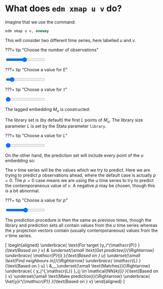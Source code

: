 # What does `edm xmap u v` do?

<script src="../assets/manifold.js" defer></script>
<script src="../assets/xmap.js" defer></script>

Imagine that we use the command:

``` stata
edm xmap u v, oneway
```

This will consider two different time series, here labelled $u$ and $v$.

???+ tip "Choose the number of observations"
    <div class="slider-container"><input type="range" min="1" max="20" value="10" class="slider" id="numObs"></div>

???+ tip "Choose a value for $E$"
    <div class="slider-container"><input type="range" min="1" max="10" value="2" class="slider" id="E"></div>

???+ tip "Choose a value for $\tau$"
    <div class="slider-container"><input type="range" min="1" max="5" value="1" class="slider" id="tau"></div>

The lagged embedding $M_u$ is constructed:

<span class="dynamic-equation" data-equation="\[ u = ${u_time_series} \Rightarrow M_u = ${M_u} \]" />

The library set is (by default) the first $L$ points of $M_u$.
The library size parameter $L$ is set by the Stata parameter `library`.

???+ tip "Choose a value for $L$"
    <div class="slider-container"><input type="range" min="3" max="10" value="3" class="slider" id="library"></div>

<!-- Technically, max of this slider should be size(M_u, 1) -->

<span class="dynamic-equation" data-equation="\[ \mathscr{L} = ${L} \]" />

On the other hand, the prediction set will include every point of the $u$ embedding so:

<span class="dynamic-equation" data-equation="\[ \mathscr{P} = M_u = ${P} \]" />

The $v$ time series will be the values which we try to predict.
Here we are trying to predict $p$ observations ahead, where the default case is actually $p = 0$.
The $p = 0$ case means we are using the $u$ time series to try to predict the contemporaneous value of $v$.
A negative $p$ may be chosen, though this is a bit abnormal.

???+ tip "Choose a value for $p$"
    <div class="slider-container"><input type="range" min="-5" max="5" value="0" class="slider" id="p"></div>

<span class="dynamic-equation" data-equation="\[ \mathscr{L} = ${L} \quad \underset{\small \text{Matches}}{\Rightarrow}  y^{\,\mathscr{L}} = ${y_L} \]" />

<span class="dynamic-equation" data-equation="\[ \mathscr{P} = ${P} \quad \underset{\small \text{Matches}}{\Rightarrow}  y^{\,\mathscr{P}} = ${y_P} \]" />

The prediction procedure is then the same as previous times, though the library and prediction sets all contain values from the $u$ time series whereas the $y$ projection vectors contain (usually contemporaneous) values from the $v$ time series.

\[
    \begin{aligned}
        \underbrace{ \text{For target }y_i^{\mathscr{P}} }_{\text{Based on } v}
        & \underset{\small \text{Get predictee}}{\Rightarrow}
        \underbrace{ \mathscr{P}_{i} }_{\text{Based on } u}
        \underset{\small \text{Find neighbours in}}{\Rightarrow}
        \underbrace{ \mathscr{L} }_{\text{Based on } u} \\
        &\,\,\,\,\underset{\small \text{Matches}}{\Rightarrow}
        \underbrace{ \{ y_j^{\,\mathscr{L}} \}_{j \in \mathcal{NN}_k(i)} }_{\text{Based on } v}
        \underset{\small \text{Make prediction}}{\Rightarrow}
        \underbrace{ \hat{y}_i^{\mathscr{P}} }_{\text{Based on } v}
    \end{aligned}
\]
